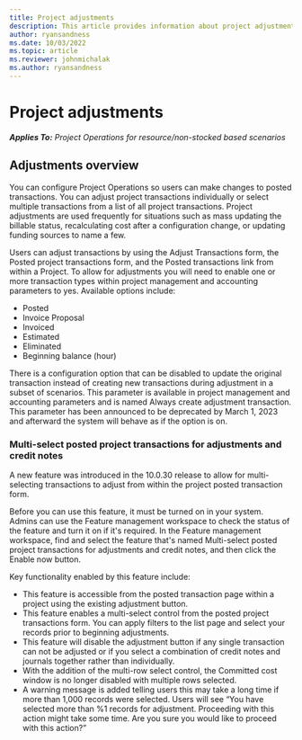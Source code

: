```yaml
---
title: Project adjustments
description: This article provides information about project adjustments
author: ryansandness
ms.date: 10/03/2022
ms.topic: article
ms.reviewer: johnmichalak
ms.author: ryansandness
---
```


# Project adjustments

_**Applies To:** Project Operations for resource/non-stocked based scenarios_

## Adjustments overview

You can configure Project Operations so users can make changes to posted transactions. You can adjust project transactions individually or select multiple transactions from a list of all project transactions. Project adjustments are used frequently for situations such as mass updating the billable status, recalculating cost after a configuration change, or updating funding sources to name a few.

Users can adjust transactions by using the Adjust Transactions form, the Posted project transactions form, and the Posted transactions link from within a Project.
To allow for adjustments you will need to enable one or more transaction types within project management and accounting parameters to yes. Available options include:

- Posted
- Invoice Proposal
- Invoiced
- Estimated
- Eliminated
- Beginning balance (hour)

There is a configuration option that can be disabled to update the original transaction instead of creating new transactions during adjustment in a subset of scenarios. This parameter is available in project management and accounting parameters and is named Always create adjustment transaction.
This parameter has been announced to be deprecated by March 1, 2023 and afterward the system will behave as if the option is on.

### Multi-select posted project transactions for adjustments and credit notes

A new feature was introduced in the 10.0.30 release to allow for multi-selecting transactions to adjust from within the project posted transaction form.

Before you can use this feature, it must be turned on in your system. Admins can use the Feature management workspace to check the status of the feature and turn it on if it's required. In the Feature management workspace, find and select the feature that's named Multi-select posted project transactions for adjustments and credit notes, and then click the Enable now button.

Key functionality enabled by this feature include:

- This feature is accessible from the posted transaction page within a project using the existing adjustment button.
- This feature enables a multi-select control from the posted project transactions form. You can apply filters to the list page and select your records prior to beginning adjustments.
- This feature will disable the adjustment button if any single transaction can not be adjusted or if you select a combination of credit notes and journals together rather than individually.
- With the addition of the multi-row select control, the Committed cost window is no longer disabled with multiple rows selected.
- A warning message is added telling users this may take a long time if more than 1,000 records were selected. Users will see “You have selected more than %1 records for adjustment. Proceeding with this action might take some time. Are you sure you would like to proceed with this action?”

